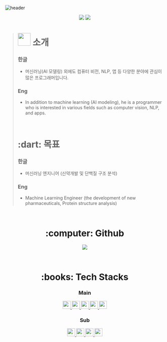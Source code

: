 ![header](https://capsule-render.vercel.app/api?type=waving&color=0:00FF00,100:4000FF&height=200&section=header&fontAlign=50&fontAlignY=70&fontSize=70&fontColor=FFFFFF&text=🌱%20Beginner%20Coder)
<div align=center>
     <a href="https://hits.seeyoufarm.com"><img src="https://hits.seeyoufarm.com/api/count/incr/badge.svg?url=https%3A%2F%2Fgithub.com%2FDaeSeokSong&count_bg=%2379C83D&title_bg=%23555555&icon=&icon_color=%23E7E7E7&title=hits&edge_flat=false"/></a>
     <img src="https://img.shields.io/github/followers/DaeSeokSong?style=social">
</div>

> <h1><img height=40px; src="https://github.com/PR0FESS0R-99/PR0FESS0R-99/blob/main/gifs/Hi.gif"/> 소개</h1>
> 
> <h3><strong>한글</strong></h3>
>
>	- 머신러닝(AI 모델링) 외에도 컴퓨터 비전, NLP, 앱 등 다양한 분야에 관심이 많은 프로그래머입니다.
>
> <h3><strong>Eng</strong></h3>
> 
>	- In addition to machine learning (AI modeling), he is a programmer who is interested in various fields such as computer vision, NLP, and apps.
>	
> <br>
>
> <h1><strong>:dart: 목표</strong></h1>
> 
> <h3><strong>한글</strong></h3>
>
>	- 머신러닝 엔지니어 (신약개발 및 단백질 구조 분석)
>
> <h3><strong>Eng</strong></h3>
> 
>	- Machine Learning Engineer (the development of new pharmaceuticals, Protein structure analysis)
>	

<br>

<div align=center>
     <h1>:computer: Github</h1>
     <p>
          <a href="https://github.com/anuraghazra/github-readme-stats">
               <img src="https://github-readme-stats.vercel.app/api?username=DaeSeokSong&show_icons=true&theme=great-gatsby">
          </a>
     </p>
</div>

<br>

<div align=center>
     <h1>:books: Tech Stacks</h1>
     <p>
          <h3> Main </h3>
          <a href="https://github.com/topics/python">
               <img height=25px; src="https://img.shields.io/badge/Python-3776AB?style=for-the-badge&logo=Python&logoColor=white">
          </a>
          <a href="https://github.com/keras-team/keras">
               <img height=25px; src="https://img.shields.io/badge/Keras-D00000?style=for-the-badge&logo=Keras&logoColor=white">
          </a>
          <a href="https://github.com/topics/java">
               <img height=25px; src="https://img.shields.io/badge/Java-007396?style=for-the-badge&logo=Java&logoColor=white">
          </a>
          <a href="https://github.com/topics/cplusplus">
               <img height=25px; src="https://img.shields.io/badge/C++-00599C?style=for-the-badge&logo=Cplusplus&logoColor=white">
          </a>
     <a href="https://github.com/topics/cplusplus">
               <img height=25px; src="https://img.shields.io/badge/OpenCV-5C3EE8?style=for-the-badge&logo=OpenCV&logoColor=white">
          </a>
     </p>
     <p>
          <h3> Sub </h3>
          <a href="https://github.com/topics/scikit-learn">
               <img height=25px; src="https://img.shields.io/badge/scikit_learn-F7931E?style=for-the-badge&logo=scikit-learn&logoColor=white">
          </a>
          <a href="https://github.com/flutter/flutter">
               <img height=25px; src="https://img.shields.io/badge/Flutter-02569B?style=for-the-badge&logo=Flutter&logoColor=white">
          </a>
           <a href="https://github.com/topics/firebase">
               <img height=25px; src="https://img.shields.io/badge/Firebase-FFCA28?style=for-the-badge&logo=Firebase&logoColor=white">
          </a>
          <a href="https://github.com/topics/mysql">
               <img height=25px; src="https://img.shields.io/badge/MySQL-4479A1?style=for-the-badge&logo=MySQL&logoColor=white">
          </a>
     </p>
</div>
